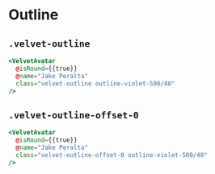 # Outline

## `.velvet-outline`

```hbs preview-template
<VelvetAvatar
  @isRound={{true}}
  @name="Jake Peralta"
  class="velvet-outline outline-violet-500/40"
/>
```

## `.velvet-outline-offset-0`

```hbs preview-template
<VelvetAvatar
  @isRound={{true}}
  @name="Jake Peralta"
  class="velvet-outline-offset-0 outline-violet-500/40"
/>
```
